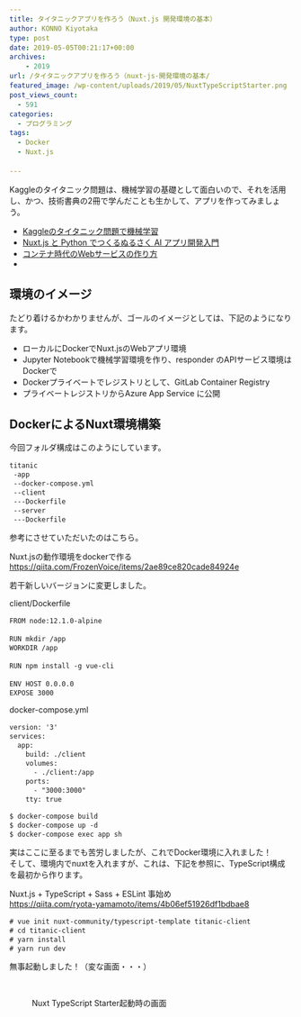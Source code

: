 ```yaml
---
title: タイタニックアプリを作ろう（Nuxt.js 開発環境の基本）
author: KONNO Kiyotaka
type: post
date: 2019-05-05T00:21:17+00:00
archives:
    - 2019
url: /タイタニックアプリを作ろう（nuxt-js-開発環境の基本/
featured_image: /wp-content/uploads/2019/05/NuxtTypeScriptStarter.png
post_views_count:
  - 591
categories:
  - プログラミング
tags:
  - Docker
  - Nuxt.js

---
```

Kaggleのタイタニック問題は、機械学習の基礎として面白いので、それを活用し、かつ、技術書典の2冊で学んだことも生かして、アプリを作ってみましょう。

  * [Kaggleのタイタニック問題で機械学習][1] 
  * <a rel="noreferrer noopener" aria-label=" (opens in a new tab)" href="https://www.programmers-office.ml/nuxt-js-%e3%81%a8-python-%e3%81%a6%e3%82%99%e3%81%a4%e3%81%8f%e3%82%8b%e3%81%ac%e3%82%8b%e3%81%95%e3%81%8f-ai-%e3%82%a2%e3%83%95%e3%82%9a%e3%83%aa%e9%96%8b%e7%99%ba%e5%85%a5%e9%96%80/" target="_blank">Nuxt.js と Python でつくるぬるさく AI アプリ開発入門</a>
  * <a href="https://www.programmers-office.ml/%e3%82%b3%e3%83%b3%e3%83%86%e3%83%8a%e6%99%82%e4%bb%a3%e3%81%aeweb%e3%82%b5%e3%83%bc%e3%83%93%e3%82%b9%e3%81%ae%e4%bd%9c%e3%82%8a%e6%96%b9/" target="_blank" rel="noreferrer noopener" aria-label=" (opens in a new tab)">コンテナ時代のWebサービスの作り方</a> 
  * 

## 環境のイメージ

たどり着けるかわかりませんが、ゴールのイメージとしては、下記のようになります。

  * ローカルにDockerでNuxt.jsのWebアプリ環境
  * Jupyter Notebookで機械学習環境を作り、responder のAPIサービス環境はDockerで
  * Dockerプライベートでレジストリとして、GitLab Container Registry
  * プライベートレジストリからAzure App Service に公開

## DockerによるNuxt環境構築

今回フォルダ構成はこのようにしています。

<pre class="wp-block-code"><code>titanic
 -app
 --docker-compose.yml
 --client
 ---Dockerfile
 --server
 ---Dockerfile</code></pre>

参考にさせていただいたのはこちら。  


Nuxt.jsの動作環境をdockerで作る  
<a href="https://qiita.com/FrozenVoice/items/2ae89ce820cade84924e" target="_blank" rel="noreferrer noopener" aria-label="https://qiita.com/FrozenVoice/items/2ae89ce820cade84924e (opens in a new tab)">https://qiita.com/FrozenVoice/items/2ae89ce820cade84924e</a>

若干新しいバージョンに変更しました。

client/Dockerfile

<pre class="wp-block-code"><code>FROM node:12.1.0-alpine

RUN mkdir /app
WORKDIR /app

RUN npm install -g vue-cli

ENV HOST 0.0.0.0
EXPOSE 3000</code></pre>

docker-compose.yml

<pre class="wp-block-code"><code>version: '3'
services:
  app:
    build: ./client
    volumes:
      - ./client:/app
    ports:
      - "3000:3000"
    tty: true</code></pre>

<pre class="wp-block-code"><code>$ docker-compose build
$ docker-compose up -d
$ docker-compose exec app sh</code></pre>

実はここに至るまでも苦労しましたが、これでDocker環境に入れました！  
そして、環境内でnuxtを入れますが、これは、下記を参照に、TypeScript構成を最初から作ります。  


Nuxt.js + TypeScript + Sass + ESLint 事始め  
<a href="https://qiita.com/ryota-yamamoto/items/4b06ef51926df1bdbae8" target="_blank" rel="noreferrer noopener" aria-label="https://qiita.com/ryota-yamamoto/items/4b06ef51926df1bdbae8 (opens in a new tab)">https://qiita.com/ryota-yamamoto/items/4b06ef51926df1bdbae8</a>

<pre class="wp-block-code"><code># vue init nuxt-community/typescript-template titanic-client
# cd titanic-client
# yarn install
# yarn run dev</code></pre>

無事起動しました！（変な画面・・・）<figure class="wp-block-image">

<img src="/uploads/2019/05/NuxtTypeScriptStarter.png?ssl=1" alt="" class="wp-image-2927" srcset="/uploads/2019/05/NuxtTypeScriptStarter.png?w=863&ssl=1 863w, /uploads/2019/05/NuxtTypeScriptStarter.png?resize=300%2C243&ssl=1 300w, /uploads/2019/05/NuxtTypeScriptStarter.png?resize=768%2C623&ssl=1 768w" sizes="(max-width: 863px) 100vw, 863px" data-recalc-dims="1" /> <figcaption>Nuxt TypeScript Starter起動時の画面</figcaption></figure>

 [1]: https://www.programmers-office.ml/kaggle%e3%81%ae%e3%82%bf%e3%82%a4%e3%82%bf%e3%83%8b%e3%83%83%e3%82%af%e5%95%8f%e9%a1%8c%e3%81%a7%e6%a9%9f%e6%a2%b0%e5%ad%a6%e7%bf%92/